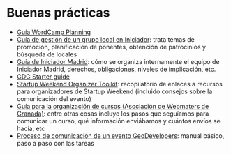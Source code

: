 # Buenas prácticas

* [Guía WordCamp Planning](https://plan.wordcamp.org/)
* [Guía de gestión de un grupo local en Iniciador](https://docs.google.com/document/d/1gzQsYbVYFrorZpCoVTlp2d5fi9ZYUAs2qNIgMcxCOWE/edit?usp=sharing): trata temas de promoción, planificación de ponentes, obtención de patrocinios y búsqueda de locales
* [Guía de Iniciador Madrid](https://docs.google.com/document/d/1sPw0eemise5JPEZz1-WCphcdPNB12ZiftHpC80MThvo/edit): cómo se organiza internamente el equipo de Iniciador Madrid, derechos, obligaciones, niveles de implicación, etc.
* [GDG Starter guide](https://developers.google.com/groups/start/)
* [Startup Weekend Organizer Toolkit](https://docs.google.com/spreadsheets/d/1TKu0PRXPdqBeM2eA2kcYv5WLsAN_EAyX3e5pnLh92Kc/edit?usp=sharing): recopilatorio de enlaces a recursos para organizadores de Startup Weekend (incluido consejos sobre la comunicación del evento)
* [Guía para la organización de cursos (Asociación de Webmaters de Granada)](https://docs.google.com/document/d/1OQq1_UxPpFecnaTC_fw5hkj7OfLqUoQgFYVOe-dh3-U/edit?usp=sharing): entre otras cosas incluye los pasos que seguíamos para comunicar un curso, qué información enviábamos y cuántos envíos se hacía, etc
* [Proceso de comunicación de un evento GeoDevelopers](https://docs.google.com/document/d/1c51HDWJQ1GNJtgGydxc3qAgU59RDzJljQ4M3kIivBcg/edit?usp=sharing): manual básico, paso a paso con las tareas 
